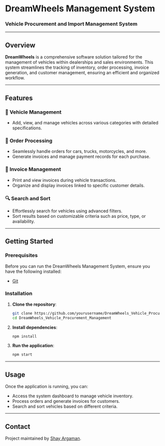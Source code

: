 # DreamWheels Management System

### Vehicle Procurement and Import Management System

---

## Overview

**DreamWheels** is a comprehensive software solution tailored for the management of vehicles within dealerships and sales environments. This system streamlines the tracking of inventory, order processing, invoice generation, and customer management, ensuring an efficient and organized workflow.

---

## Features

### 🚗 **Vehicle Management**
- Add, view, and manage vehicles across various categories with detailed specifications.
  
### 🛒 **Order Processing**
- Seamlessly handle orders for cars, trucks, motorcycles, and more.
- Generate invoices and manage payment records for each purchase.

### 🧾 **Invoice Management**
- Print and view invoices during vehicle transactions.
- Organize and display invoices linked to specific customer details.

### 🔍 **Search and Sort**
- Effortlessly search for vehicles using advanced filters.
- Sort results based on customizable criteria such as price, type, or availability.

---

## Getting Started

### Prerequisites

Before you can run the DreamWheels Management System, ensure you have the following installed:

- [Git](https://git-scm.com/)

### Installation

1. **Clone the repository**:

    ```bash
    git clone https://github.com/yourusername/DreamWheels_Vehicle_Procurement_Management.git
    cd DreamWheels_Vehicle_Procurement_Management
    ```

2. **Install dependencies**:

    ```bash
    npm install
    ```

3. **Run the application**:

    ```bash
    npm start
    ```

---

## Usage

Once the application is running, you can:

- Access the system dashboard to manage vehicle inventory.
- Process orders and generate invoices for customers.
- Search and sort vehicles based on different criteria.

---

## Contact

Project maintained by [Shay Argaman](mailto:shay.argaman@example.com).

